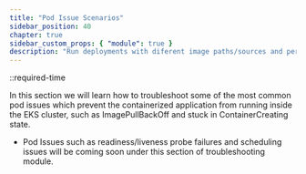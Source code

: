 ```yaml
---
title: "Pod Issue Scenarios"
sidebar_position: 40
chapter: true
sidebar_custom_props: { "module": true }
description: "Run deployments with diferent image paths/sources and persistent volume configurations, introduce the issues related to running those deployments"
---
```


::required-time

In this section we will learn how to troubleshoot some of the most common pod issues which prevent the containerized application from running inside the EKS cluster, such as ImagePullBackOff and stuck in ContainerCreating state. 

- Pod Issues such as readiness/liveness probe failures and scheduling issues will be coming soon under this section of troubleshooting module.


